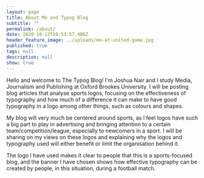 ```yaml
---
layout: page
title: About Me and Typog Blog
subtitle: ""
permalink: /about/
date: 2020-10-12T16:53:57.486Z
header_feature_image: ../uploads/me-at-united-game.jpg
published: true
tags: null
description: null
show: true
---
```

Hello and welcome to The Typog Blog! I'm Joshua Nair and I study Media, Journalism and Publishing at Oxford Brookes University. I will be posting blog articles that analyse sports logos, focusing on the effectiveness of typography and how much of a difference it can make to have good typography in a logo among other things, such as colours and shapes. 

My blog will very much be centered around sports, as I feel logos have such a big part to play in advertising and bringing attention to a certain team/competition/league, especially to newcomers in a sport. I will be sharing on my views on these logos and explaining why the logos and typography used will either benefit or limit the organisation behind it.

The logo I have used makes it clear to people that this is a sports-focused blog, and the banner I have chosen shows how effective typography can be created by people, in this situation, during a football match.